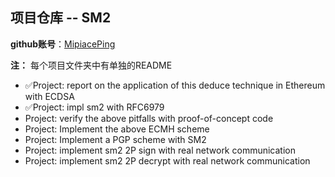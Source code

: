 ## 项目仓库 -- SM2


**github账号**：[MipiacePing](https://github.com/MipiacePing)

**注：** 每个项目文件夹中有单独的README

- ✅Project: report on the application of this deduce technique in Ethereum with ECDSA
- ✅Project: impl sm2 with RFC6979
- Project: verify the above pitfalls with proof-of-concept code
- Project: Implement the above ECMH scheme
- Project: Implement a PGP scheme with SM2
- Project: implement sm2 2P sign with real network communication
- Project: implement sm2 2P decrypt with real network communication
